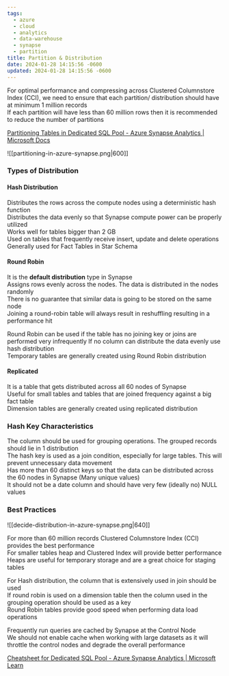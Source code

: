 ```yaml
---
tags:
  - azure
  - cloud
  - analytics
  - data-warehouse
  - synapse
  - partition
title: Partition & Distribution
date: 2024-01-28 14:15:56 -0600
updated: 2024-01-28 14:15:56 -0600
---
```


For optimal performance and compressing across Clustered Columnstore Index (CCI), we need to ensure that each partition/ distribution should have at minimum 1 million records  
If each partition will have less than 60 million rows then it is recommended to reduce the number of partitions

[Partitioning Tables in Dedicated SQL Pool - Azure Synapse Analytics | Microsoft Docs](https://docs.microsoft.com/en-us/azure/synapse-analytics/sql-data-warehouse/sql-data-warehouse-tables-partition)

![[partitioning-in-azure-synapse.png|600]]

### Types of Distribution

#### Hash Distribution

Distributes the rows across the compute nodes using a deterministic hash function  
Distributes the data evenly so that Synapse compute power can be properly utilized  
Works well for tables bigger than 2 GB  
Used on tables that frequently receive insert, update and delete operations  
Generally used for Fact Tables in Star Schema

#### Round Robin

It is the **default distribution** type in Synapse  
Assigns rows evenly across the nodes. The data is distributed in the nodes randomly  
There is no guarantee that similar data is going to be stored on the same node  
Joining a round-robin table will always result in reshuffling resulting in a performance hit

Round Robin can be used if the table has no joining key or joins are performed very infrequently 
If no column can distribute the data evenly use hash distribution  
Temporary tables are generally created using Round Robin distribution

#### Replicated

It is a table that gets distributed across all 60 nodes of Synapse  
Useful for small tables and tables that are joined frequency against a big fact table  
Dimension tables are generally created using replicated distribution

### Hash Key Characteristics

The column should be used for grouping operations. The grouped records should lie in 1 distribution  
The hash key is used as a join condition, especially for large tables. This will prevent unnecessary data movement  
Has more than 60 distinct keys so that the data can be distributed across the 60 nodes in Synapse (Many unique values)  
It should not be a date column and should have very few (ideally no) NULL values

### Best Practices

![[decide-distribution-in-azure-synapse.png|640]]

For more than 60 million records Clustered Columnstore Index (CCI) provides the best performance  
For smaller tables heap and Clustered Index will provide better performance  
Heaps are useful for temporary storage and are a great choice for staging tables

For Hash distribution, the column that is extensively used in join should be used  
If round robin is used on a dimension table then the column used in the grouping operation should be used as a key  
Round Robin tables provide good speed when performing data load operations

Frequently run queries are cached by Synapse at the Control Node  
We should not enable cache when working with large datasets as it will throttle the control nodes and degrade the overall performance

[Cheatsheet for Dedicated SQL Pool - Azure Synapse Analytics | Microsoft Learn](https://learn.microsoft.com/en-us/azure/synapse-analytics/sql-data-warehouse/cheat-sheet)
